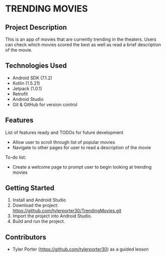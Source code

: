 # TRENDING MOVIES

## Project Description
This is an app of movies that are currently trending in the theaters. Users can check which movies scored the best as well as read a brief description of the movie.

## Technologies Used
* Android SDK (7.1.2)
* Kotlin (1.5.21)
* Jetpack (1.0.1)
* Retrofit
* Android Studio 
* Git & GitHub for version control 

## Features
List of features ready and TODOs for future development
* Allow user to scroll through list of popular movies
* Navigate to other pages for user to read a description of the movie

To-do list:
* Create a welcome page to prompt user to begin looking at trending movies

## Getting Started
1. Install and Android Studio
2. Download the project: https://github.com/tylerporter30/TrendingMovies.git
3. Import the project into Android Studio.
4. Build and run the project.

## Contributors
* Tyler Porter (https://github.com/tylerporter30) as a guided lesson 
